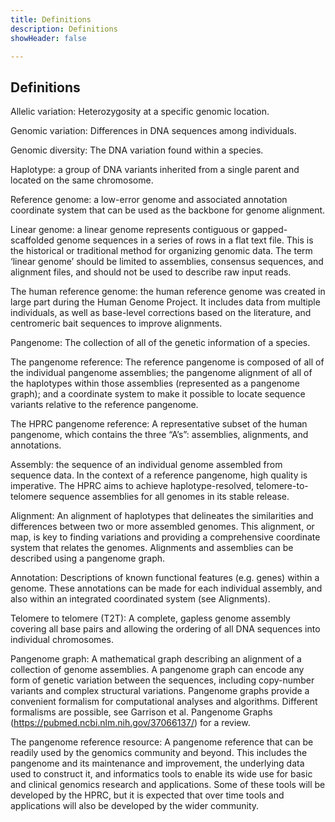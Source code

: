 ```yaml
---
title: Definitions
description: Definitions
showHeader: false

---
```


## Definitions

Allelic variation: Heterozygosity at a specific genomic location.

Genomic variation: Differences in DNA sequences among individuals.

Genomic diversity: The DNA variation found within a species.

Haplotype: a group of DNA variants inherited from a single parent and located on the same chromosome.

Reference genome: a low-error genome and associated annotation coordinate system that can be used as the backbone for genome alignment.

Linear genome: a linear genome represents contiguous or gapped-scaffolded genome sequences in a series of rows in a flat text file. This is the historical or traditional method for organizing genomic data. The term ‘linear genome’ should be limited to assemblies, consensus sequences, and alignment files, and should not be used to describe raw input reads.

The human reference genome: the human reference genome was created in large part during the Human Genome Project. It includes data from multiple individuals, as well as base-level corrections based on the literature, and centromeric bait sequences to improve alignments.

Pangenome: The collection of all of the genetic information of a species.

The pangenome reference: The reference pangenome is composed of all of the individual pangenome assemblies; the pangenome alignment of all of the haplotypes within those assemblies (represented as a pangenome graph); and a coordinate system to make it possible to locate sequence variants relative to the reference pangenome.

The HPRC pangenome reference: A representative subset of the human pangenome, which contains the three “A’s”: assemblies, alignments, and annotations.

Assembly: the sequence of an individual genome assembled from sequence data. In the context of a reference pangenome, high quality is imperative. The HPRC aims to achieve haplotype-resolved, telomere-to-telomere sequence assemblies for all genomes in its stable release.

Alignment: An alignment of haplotypes that delineates the similarities and differences between two or more assembled genomes. This alignment, or map, is key to finding variations and providing a comprehensive coordinate system that relates the genomes. Alignments and assemblies can be described using a pangenome graph.

Annotation: Descriptions of known functional features (e.g. genes) within a genome. These annotations can be made for each individual assembly, and also within an integrated  coordinated system (see Alignments).

Telomere to telomere (T2T): A complete, gapless genome assembly covering all base pairs and allowing the ordering of all DNA sequences into individual chromosomes.

Pangenome graph: A mathematical graph describing an alignment of a collection of genome assemblies. A pangenome graph can encode any form of genetic variation between the sequences, including copy-number variants and complex structural variations. Pangenome graphs provide a convenient formalism for computational analyses and algorithms. Different formalisms are possible, see Garrison et al. Pangenome Graphs (<https://pubmed.ncbi.nlm.nih.gov/37066137/>) for a review.

The pangenome reference resource: A pangenome reference that can be readily used by the genomics community and beyond. This includes the pangenome and its maintenance and improvement, the underlying data used to construct it, and informatics tools to enable its wide use for basic and clinical genomics research and applications. Some of these tools will be developed by the HPRC, but it is expected that over time tools and applications will also be developed by the wider community.
